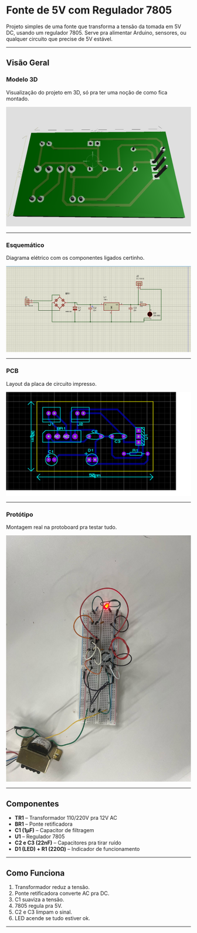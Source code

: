 # Fonte de 5V com Regulador 7805

Projeto simples de uma fonte que transforma a tensão da tomada em 5V DC, usando um regulador 7805. Serve pra alimentar Arduino, sensores, ou qualquer circuito que precise de 5V estável.

---

## Visão Geral

### Modelo 3D
Visualização do projeto em 3D, só pra ter uma noção de como fica montado.

![3D](Portofolio/3D/3.png)

---

### Esquemático
Diagrama elétrico com os componentes ligados certinho.

![Esquemático](Portofolio/Esquematico/2.png)

---

### PCB
Layout da placa de circuito impresso.

![PCB](Portofolio/PCB/1.png)

---

### Protótipo
Montagem real na protoboard pra testar tudo.

![Prática](Portofolio/Pratica/5.png)

---

## Componentes

- **TR1** – Transformador 110/220V pra 12V AC
- **BR1** – Ponte retificadora
- **C1 (1µF)** – Capacitor de filtragem
- **U1** – Regulador 7805
- **C2 e C3 (22nF)** – Capacitores pra tirar ruído
- **D1 (LED) + R1 (220Ω)** – Indicador de funcionamento

---

## Como Funciona

1. Transformador reduz a tensão.
2. Ponte retificadora converte AC pra DC.
3. C1 suaviza a tensão.
4. 7805 regula pra 5V.
5. C2 e C3 limpam o sinal.
6. LED acende se tudo estiver ok.

---
